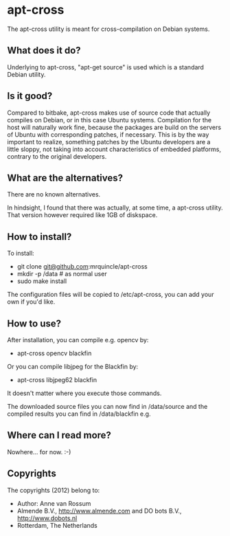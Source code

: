 <!-- Uses markdown syntax for neat display at github -->

# apt-cross
The apt-cross utility is meant for cross-compilation on Debian systems.

## What does it do?
Underlying to apt-cross, "apt-get source" is used which is a standard Debian utility. 

## Is it good?
Compared to bitbake, apt-cross makes use of source code that actually compiles on Debian, or in this case Ubuntu systems. Compilation for the host will naturally work fine, because the packages are build on the servers of Ubuntu with corresponding patches, if necessary. This is by the way important to realize, something patches by the Ubuntu developers are a little sloppy, not taking into account characteristics of embedded platforms, contrary to the original developers.

## What are the alternatives?
There are no known alternatives. 

In hindsight, I found that there was actually, at some time, a apt-cross utility. That version however required like 1GB of diskspace.

## How to install?
To install:

* git clone git@github.com:mrquincle/apt-cross
* mkdir -p /data # as normal user
* sudo make install

The configuration files will be copied to /etc/apt-cross, you can add your own if you'd like.

## How to use?

After installation, you can compile e.g. opencv by:

* apt-cross opencv blackfin

Or you can compile libjpeg for the Blackfin by:

* apt-cross libjpeg62 blackfin

It doesn't matter where you execute those commands.

The downloaded source files you can now find in /data/source and the compiled results you can find in /data/blackfin e.g.

## Where can I read more?
Nowhere... for now. :-)

## Copyrights
The copyrights (2012) belong to:

- Author: Anne van Rossum
- Almende B.V., http://www.almende.com and DO bots B.V., http://www.dobots.nl
- Rotterdam, The Netherlands
